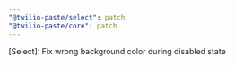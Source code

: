 ```yaml
---
"@twilio-paste/select": patch
"@twilio-paste/core": patch
---
```


[Select]: Fix wrong background color during disabled state
